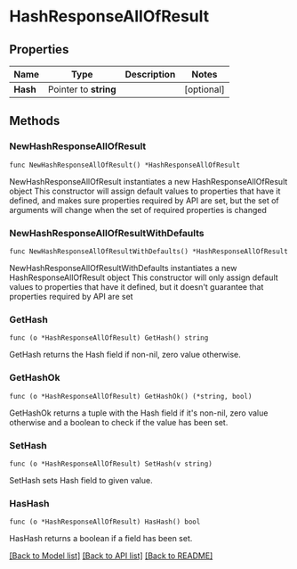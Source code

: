 # HashResponseAllOfResult

## Properties

Name | Type | Description | Notes
------------ | ------------- | ------------- | -------------
**Hash** | Pointer to **string** |  | [optional] 

## Methods

### NewHashResponseAllOfResult

`func NewHashResponseAllOfResult() *HashResponseAllOfResult`

NewHashResponseAllOfResult instantiates a new HashResponseAllOfResult object
This constructor will assign default values to properties that have it defined,
and makes sure properties required by API are set, but the set of arguments
will change when the set of required properties is changed

### NewHashResponseAllOfResultWithDefaults

`func NewHashResponseAllOfResultWithDefaults() *HashResponseAllOfResult`

NewHashResponseAllOfResultWithDefaults instantiates a new HashResponseAllOfResult object
This constructor will only assign default values to properties that have it defined,
but it doesn't guarantee that properties required by API are set

### GetHash

`func (o *HashResponseAllOfResult) GetHash() string`

GetHash returns the Hash field if non-nil, zero value otherwise.

### GetHashOk

`func (o *HashResponseAllOfResult) GetHashOk() (*string, bool)`

GetHashOk returns a tuple with the Hash field if it's non-nil, zero value otherwise
and a boolean to check if the value has been set.

### SetHash

`func (o *HashResponseAllOfResult) SetHash(v string)`

SetHash sets Hash field to given value.

### HasHash

`func (o *HashResponseAllOfResult) HasHash() bool`

HasHash returns a boolean if a field has been set.


[[Back to Model list]](../README.md#documentation-for-models) [[Back to API list]](../README.md#documentation-for-api-endpoints) [[Back to README]](../README.md)



